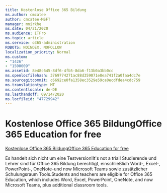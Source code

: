 ```yaml
---
title: ﻿Kostenlose Office 365 Bildung
ms.author: cmcatee
author: cmcatee-MSFT
manager: mnirkhe
ms.date: 04/21/2020
ms.audience: ITPro
ms.topic: article
ms.service: o365-administration
ROBOTS: NOINDEX, NOFOLLOW
localization_priority: Normal
ms.custom:
- "1426"
- "1500009"
ms.assetid: 8e48c645-8df6-4fb5-8da6-f13b0a3bb0cc
ms.openlocfilehash: 3769774271ac88d359071e8ea741f2a0faa4dc7e
ms.sourcegitcommit: c6692ce0fa1358ec3529e59ca0ecdfdea4cdc759
ms.translationtype: MT
ms.contentlocale: de-DE
ms.lasthandoff: 09/14/2020
ms.locfileid: "47729942"
---
```

# <a name="office-365-education-for-free"></a><span data-ttu-id="0d3b9-102">﻿Kostenlose Office 365 Bildung</span><span class="sxs-lookup"><span data-stu-id="0d3b9-102">Office 365 Education for free</span></span>

[<span data-ttu-id="0d3b9-103">﻿Kostenlose Office 365 Bildung</span><span class="sxs-lookup"><span data-stu-id="0d3b9-103">Office 365 Education for free</span></span>](https://products.office.com/student/office-in-education?ms.officeurl=students)
  
<span data-ttu-id="0d3b9-104">Es handelt sich nicht um eine Testversion!</span><span class="sxs-lookup"><span data-stu-id="0d3b9-104">It's not a trial!</span></span> <span data-ttu-id="0d3b9-105">Studierende und Lehrer sind für Office 365 Bildung berechtigt, einschließlich Word-, Excel-, PowerPoint-, OneNote-und now Microsoft Teams sowie zusätzlicher Schulungsraum Tools.</span><span class="sxs-lookup"><span data-stu-id="0d3b9-105">Students and teachers are eligible for Office 365 Education, which includes Word, Excel, PowerPoint, OneNote, and now Microsoft Teams, plus additional classroom tools.</span></span>